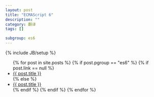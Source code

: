 ```yaml
---
layout: post
title: "ECMAScript 6"
description: ""
category: 翻译
tags: []

subgroup: es6
---
```

{% include JB/setup %}

<ul>
  {% for post in site.posts %}
    {% if post.pgroup == "es6" %}
      {% if post.link == null %}
        <li><a href="{{ BASE_PATH }}{{ post.url }}">{{ post.title }}</a></li>
      {% else %}
        <li><a href="{{ post.link }}" target="_blank">{{ post.title }}</a></li>
      {% endif %}
    {% endif %}
  {% endfor %}
</ul>